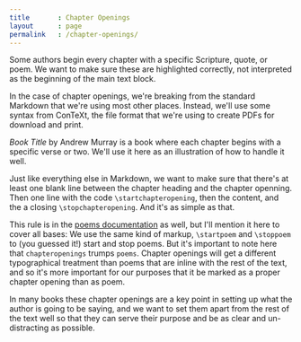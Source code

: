 ```yaml
---
title       : Chapter Openings
layout      : page
permalink   : /chapter-openings/
---
```

Some authors begin every chapter with a specific Scripture, quote, or poem. We want to make sure these are highlighted correctly, not interpreted as the beginning of the main text block.

In the case of chapter openings, we're breaking from the standard Markdown that we're using most other places. Instead, we'll use some syntax from ConTeXt, the file format that we're using to create PDFs for download and print. 

*Book Title* by Andrew Murray is a book where each chapter begins with a specific verse or two. We'll use it here as an illustration of how to handle it well. 

Just like everything else in Markdown, we want to make sure that there's at least one blank line between the chapter heading and the chapter openning. Then one line with the code `\startchapteropening`, then the content, and the a closing `\stopchapteropening`. And it's as simple as that. 

This rule is in the [poems documentation](/poems/) as well, but I'll mention it here to cover all bases: We use the same kind of markup, `\startpoem` and `\stoppoem` to (you guessed it!) start and stop poems. But it's important to note here that `chapteropenings` trumps `poems`. Chapter openings will get a different typographical treatment than poems that are inline with the rest of the text, and so it's more important for our purposes that it be marked as a proper chapter opening than as poem.

In many books these chapter openings are a key point in setting up what the author is going to be saying, and we want to set them apart from the rest of the text well so that they can serve their purpose and be as clear and un-distracting as possible.  
